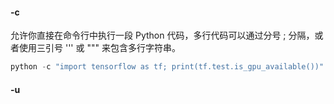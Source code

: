 
#### -c 
允许你直接在命令行中执行一段 Python 代码，多行代码可以通过分号 ; 分隔，或者使用三引号 ''' 或 """ 来包含多行字符串。
```python
python -c "import tensorflow as tf; print(tf.test.is_gpu_available())"
```
#### -u